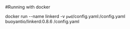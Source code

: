 #Running with docker

docker run --name linkerd -v `pwd`/config.yaml:/config.yaml buoyantio/linkerd:0.8.6 /config.yaml